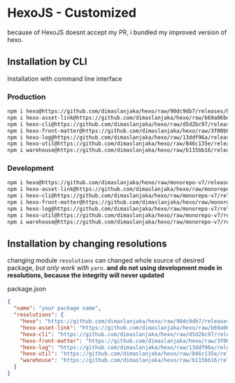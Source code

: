 # HexoJS - Customized
because of HexoJS doesnt accept my PR, i bundled my improved version of hexo.

## Installation by CLI
Installation with command line interface

### Production

```bash
npm i hexo@https://github.com/dimaslanjaka/hexo/raw/90dc9db7/releases/hexo.tgz
npm i hexo-asset-link@https://github.com/dimaslanjaka/hexo/raw/b69a06be/releases/hexo-asset-link.tgz
npm i hexo-cli@https://github.com/dimaslanjaka/hexo/raw/d5d2bc97/releases/hexo-cli.tgz
npm i hexo-front-matter@https://github.com/dimaslanjaka/hexo/raw/3f00b0ca/releases/hexo-front-matter.tgz
npm i hexo-log@https://github.com/dimaslanjaka/hexo/raw/13ddf96a/releases/hexo-log.tgz
npm i hexo-util@https://github.com/dimaslanjaka/hexo/raw/846c135e/releases/hexo-util.tgz
npm i warehouse@https://github.com/dimaslanjaka/hexo/raw/b115bb16/releases/warehouse.tgz
```

### Development

```bash
npm i hexo@https://github.com/dimaslanjaka/hexo/raw/monorepo-v7/releases/hexo.tgz
npm i hexo-asset-link@https://github.com/dimaslanjaka/hexo/raw/monorepo-v7/releases/hexo-asset-link.tgz
npm i hexo-cli@https://github.com/dimaslanjaka/hexo/raw/monorepo-v7/releases/hexo-cli.tgz
npm i hexo-front-matter@https://github.com/dimaslanjaka/hexo/raw/monorepo-v7/releases/hexo-front-matter.tgz
npm i hexo-log@https://github.com/dimaslanjaka/hexo/raw/monorepo-v7/releases/hexo-log.tgz
npm i hexo-util@https://github.com/dimaslanjaka/hexo/raw/monorepo-v7/releases/hexo-util.tgz
npm i warehouse@https://github.com/dimaslanjaka/hexo/raw/monorepo-v7/releases/warehouse.tgz
```

## Installation by changing resolutions
changing module `resolutions` can changed whole source of desired package, _but only work with `yarn`_. **and do not using development mode in resolutions, because the integrity will never updated**

package.json
```json
{
  "name": "your package name",
  "resolutions": {
    "hexo": "https://github.com/dimaslanjaka/hexo/raw/90dc9db7/releases/hexo.tgz",
    "hexo-asset-link": "https://github.com/dimaslanjaka/hexo/raw/b69a06be/releases/hexo-asset-link.tgz",
    "hexo-cli": "https://github.com/dimaslanjaka/hexo/raw/d5d2bc97/releases/hexo-cli.tgz",
    "hexo-front-matter": "https://github.com/dimaslanjaka/hexo/raw/3f00b0ca/releases/hexo-front-matter.tgz",
    "hexo-log": "https://github.com/dimaslanjaka/hexo/raw/13ddf96a/releases/hexo-log.tgz",
    "hexo-util": "https://github.com/dimaslanjaka/hexo/raw/846c135e/releases/hexo-util.tgz",
    "warehouse": "https://github.com/dimaslanjaka/hexo/raw/b115bb16/releases/warehouse.tgz"
  }
}
```